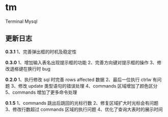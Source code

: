 # tm
Terminal Mysql 

## 更新日志

**0.3.1**
1、完善弹出框的时机及稳定性

**0.3.0**
1、增加输入表名出现提示框的功能
2、完善方向键对提示框的操作
3、修改退格键在换行时 bug

**0.2.0**
1、执行修改 sql 时完善 rows affected 数据
2、最后一位执行 ctrlw 有问题
3、修改 update 类型语句的错误处理
4、commands 区域增加了颜色区分
5、commands 增加了更多命令处理

**0.1.5**
1、commands 跳出后跳回的光标行数
2、修复区域扩大时光标会有问题
3、修改行数超过 commands 区域的执行问题
4、优化了查询大表时的展示时间

